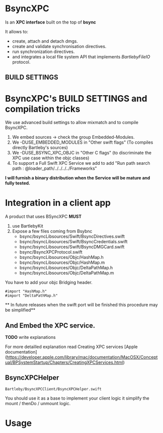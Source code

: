 # BsyncXPC 

Is an **XPC interface** built on the top of **bsync**

It allows to: 

- create, attach and detach dmgs.
- create and validate synchronisation directives.
- run synchronization directives.
- and integrates a local file system API that implements *BartlebyFileIO* protocol.

## BUILD SETTINGS

# BsyncXPC's BUILD SETTINGS and compilation tricks 

We use advanced build settings to allow mixmatch and to compile BsyncXPC.

1. We embed sources -> check the group Embedded-Modules.
2. We -DUSE_EMBEDDED_MODULES in "Other swift flags" (To compiles directly Bartleby's sources)
3. We -DUSE_BSYNC_XPC_OBJC  in "Other C flags" (to discriminate the XPC use case within the objc classes)
4. To support a Full Swift XPC Service we add to add  "Run path search path : @loader_path/../../../../Frameworks"

**I will furnish a binary distribution when the Service will be mature and fully tested.**

# Integration in a client app

A product that uses BSyncXPC **MUST** 

1. use BartlebyKit 
2. Expose a few files coming from Bsybnc
    - bsync/bsyncLibsources/Swift/BsyncDirectives.swift
    - bsync/bsyncLibsources/Swift/BsyncCredentials.swift
    - bsync/bsyncLibsources/Swift/BsyncDMGCard.swift
    - bsync/BsyncXPCProtocol.swift
    - bsync/bsyncLibsources/Objc/HashMap.h
    - bsync/bsyncLibsources/Objc/HashMap.m
    - bsync/bsyncLibsources/Objc/DeltaPathMap.h
    - bsync/bsyncLibsources/Objc/DeltaPathMap.m

You have to add your objc Bridging header.


```
#import "HashMap.h"
#import "DeltaPathMap.h"
```

** In future releases when the swift port will be finished this procedure may be simplified**


## And Embed the XPC service. ##

**TODO** write explanations

For more detailled explanation read Creating XPC services [Apple documentation] (https://developer.apple.com/library/mac/documentation/MacOSX/Conceptual/BPSystemStartup/Chapters/CreatingXPCServices.html)

## BsyncXPCHelper ##

```
Bartleby/BsyncXPCClient/BsyncXPCHelper.swift
```

You should use it as a base to implement your client logic it simplify the mount / thenDo / unmount logic.


# Usage #